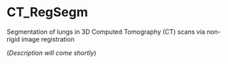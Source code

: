 # CT_RegSegm
Segmentation of lungs in 3D Computed Tomography (CT) scans via non-rigid image registration

(_Description will come shortly_)
